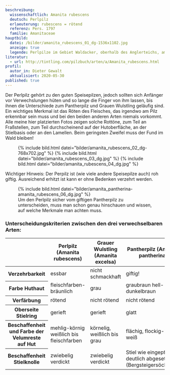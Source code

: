 ```yaml
---
beschreibung:
  wissenschaftlich: Amanita rubescens
  deutsch: Perlpilz
  erlaeuterung: rubescens = rötend
  referenz: Pers. 1797
  familie: Amanitaceae
hauptbild:
  datei: /bilder/amanita_rubescens_01_dg-1536x1102.jpg
  anzeige: true
  legende: Perlpilze im Gebiet Waldacker, oberhalb des Anglerteichs, am 11.06.2016
literatur:
  - url: http://tintling.com/pilzbuch/arten/a/Amanita_rubescens.html
profil:
  autor_in: Dieter Gewalt
  aktualisiert: 2020-05-30
published: true
---
```

Der Perlpilz gehört zu den guten Speisepilzen, jedoch sollten sich Anfänger vor Verwechslungen hüten und so lange die Finger von ihm lassen, bis ihnen die Unterschiede zum Pantherpilz und Grauen Wulstling geläufig sind. Ein wichtiges Merkmal ist das Röten des Fleisches, das irgendwo am Pilz erkennbar sein muss und bei den beiden anderen Arten niemals vorkommt. Alle meine hier platzierten Fotos zeigen solche Rottöne, zum Teil an Fraßstellen, zum Teil durchscheinend auf der Hutoberfläche, an der Stielbasis oder an den Lamellen. Beim geringsten Zweifel muss der Fund im Wald bleiben!

<figure class="klein">
  {% include bild.html datei="bilder/amanita_rubescens_02_dg-768x702.jpg" %}
  {% include bild.html datei="bilder/amanita_rubescens_03_dg.jpg" %}
  {% include bild.html datei="bilder/amanita_rubescens_04_dg.jpg" %}
</figure>

Wichtiger Hinweis: Der Perpilz ist (wie viele andere Speisepilze auch) roh giftig. Ausreichend erhitzt ist kann er ohne Bedenken verzehrt werden.

<figure class="standard">
  {% include bild.html datei="bilder/amanita_pantherina-amanita_rubescens_06_dg.jpg" %}
  <figcaption>Um den Perlpilz sicher vom giftigen Pantherpilz zu unterscheiden, muss man schon genau hinschauen und wissen, auf welche Merkmale man achten muss.</figcaption>
</figure>

### Unterscheidungskriterien zwischen den drei verwechselbaren Arten:

<div class="table-responsive">
<table class="table">
  <thead>
    <tr>
      <th> </th>
      <th>Perlpilz (Amanita rubescens)</th>
      <th>Grauer Wulstling (Amanita excelsa)</th>
      <th>Pantherpilz (Amanita pantherina)</th>
    </tr>
  </thead>
  <tbody>
    <tr>
      <th>Verzehrbarkeit</th>
      <td>essbar</td>
      <td>nicht schmackhaft</td>
      <td>giftig!</td>
    </tr>
    <tr>
      <th>Farbe Huthaut</th>
      <td>fleischfarben-bräunlich</td>
      <td>grau</td>
      <td>graubraun	hell- bis dunkelbraun</td>
    </tr>
    <tr>
      <th>Verfärbung</th>
      <td>rötend</td>
      <td>nicht rötend</td>
      <td>nicht rötend</td>
    </tr>
    <tr>
      <th>Oberseite Stielring</th>
      <td>gerieft</td>
      <td>gerieft</td>
      <td>glatt</td>
    </tr>
    <tr>
      <th>Beschaffenheit und Farbe der Velumreste auf Hut</th>
      <td>mehlig-körnig weißlich bis fleischfarben</td>
      <td>körnelig, weißlich bis grau</td>
      <td>flächig, flockig-häutig, weiß</td>
    </tr>
    <tr>
      <th>Beschaffenheit Stielknolle</th>
      <td>zwiebelig verdickt</td>
      <td>zwiebelig verdickt</td>
      <td>Stiel wie eingepfropft, deutlich abgesetzt (Bergsteigersöckchen)</td>
    </tr>
  </tbody>
</table>
</div>
